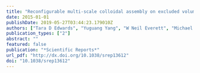 ```yaml
---
title: "Reconfigurable multi-scale colloidal assembly on excluded volume patterns"
date: 2015-01-01
publishDate: 2019-05-27T03:44:23.179010Z
authors: ["Tara D Edwards", "Yuguang Yang", "W Neil Everett", "Michael A Bevan"]
publication_types: ["2"]
abstract: ""
featured: false
publication: "*Scientific Reports*"
url_pdf: "http://dx.doi.org/10.1038/srep13612"
doi: "10.1038/srep13612"
---
```


